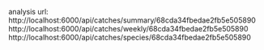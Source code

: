 analysis url: http://localhost:6000/api/catches/summary/68cda34fbedae2fb5e505890
              http://localhost:6000/api/catches/weekly/68cda34fbedae2fb5e505890
              http://localhost:6000/api/catches/species/68cda34fbedae2fb5e505890
